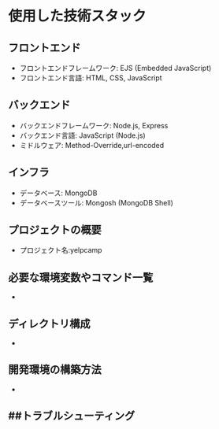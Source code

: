 # 使用した技術スタック

## フロントエンド
- フロントエンドフレームワーク: EJS (Embedded JavaScript)
- フロントエンド言語: HTML, CSS, JavaScript

## バックエンド
- バックエンドフレームワーク: Node.js, Express
- バックエンド言語: JavaScript (Node.js)
- ミドルウェア: Method-Override,url-encoded

## インフラ
- データベース: MongoDB
- データベースツール: Mongosh (MongoDB Shell)

## プロジェクトの概要
- プロジェクト名:yelpcamp

## 必要な環境変数やコマンド一覧
-
## ディレクトリ構成
-
## 開発環境の構築方法
-
##トラブルシューティング
-

